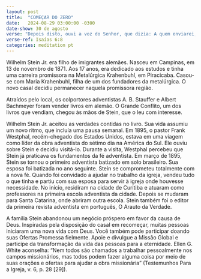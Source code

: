 ```yaml
---
layout: post
title:  "COMEÇAR DO ZERO"
date:   2024-08-29 03:00:00 -0300
date-show: 30 de agosto
verse: "Depois disto, ouvi a voz do Senhor, que dizia: A quem enviarei, e quem há de ir por Nós? Eu respondi: Eis-me aqui, envia-me a mim."
verse-ref: Isaías 6:8
categories: meditation pt
---
```


Wilhelm Stein Jr. era filho de imigrantes alemães. Nasceu em Campinas, em 13 de novembro de 1871. Aos 17 anos, era dedicado aos estudos e tinha uma carreira promissora na Metalúrgica Krahenbuhl, em Piracicaba. Casou-se com Maria Krahenbuhl, filha de um dos fundadores da metalúrgica. O novo casal decidiu permanecer naquela promissora região.

Atraídos pelo local, os colportores adventistas A. B. Stauffer e Albert Bachmeyer foram vender livros em alemão. O Grande Conflito, um dos livros que vendiam, chegou às mãos de Stein, que o leu com interesse.

Wilhelm Stein Jr. aceitou as verdades contidas no livro. Sua vida assumiu um novo ritmo, que incluía uma pausa semanal. Em 1895, o pastor Frank Westphal, recém-chegado dos Estados Unidos, estava em uma viagem como líder da obra adventista do sétimo dia na América do Sul. Ele ouviu sobre Stein e decidiu visitá-lo. Durante a visita, Westphal percebeu que Stein já praticava os fundamentos da fé adventista. Em março de 1895, Stein se tornou o primeiro adventista batizado em solo brasileiro. Sua esposa foi batizada no ano seguinte. Stein se comprometeu totalmente com a nova fé. Quando foi convidado a ajudar no trabalho da igreja, vendeu tudo o que tinha e partiu com sua esposa para servir à igreja onde houvesse necessidade. No início, residiram na cidade de Curitiba e atuaram como professores na primeira escola adventista da cidade. Depois se mudaram para Santa Catarina, onde abriram outra escola. Stein também foi o editor da primeira revista adventista em português, O Arauto da Verdade.

A família Stein abandonou um negócio próspero em favor da causa de Deus. Inspiradas pela disposição do casal em recomeçar, muitas pessoas iniciaram uma nova vida com Deus. Você também pode participar doando suas Ofertas Promessa fielmente. Apoie e divulgue a Missão Global e participe da transformação da vida das pessoas para a eternidade. Ellen G. White aconselha: “Nem todos são chamados a trabalhar pessoalmente nos campos missionários, mas todos podem fazer alguma coisa por meio de suas orações e ofertas para ajudar a obra missionária” (Testemunhos Para a Igreja, v. 6, p. 28 [29]).
